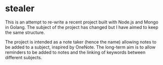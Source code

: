 # stealer
This is an attempt to re-write a recent project built with Node.js and Mongo in Golang. 
The subject of the project has changed but I have aimed to keep the same structure. 


The project is intended as a note taker (hence the name) allowing notes to be added to
a subject, inspired by OneNote. The long-term aim is to allow reminders to be added to notes 
and the linking of keywords between different subjects.

